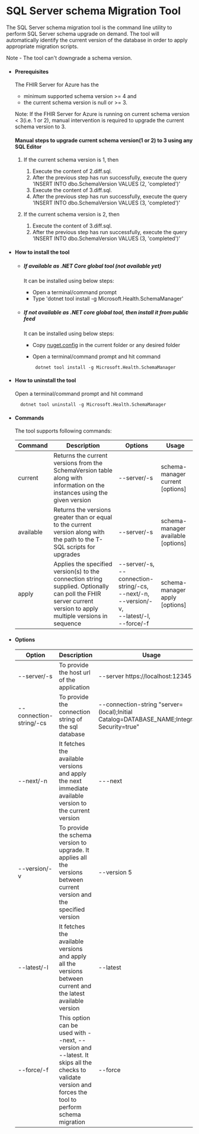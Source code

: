 # SQL Server schema Migration Tool
The SQL Server schema migration tool is the command line utility to perform SQL Server schema upgrade on demand. The tool will automatically identify the current version of the database in order to apply appropriate migration scripts.

Note - The tool can't downgrade a schema version.

- #### Prerequisites
    The FHIR Server for Azure has the 
    - minimum supported schema version >= 4 and 
    - the current schema version is null or >= 3.

    Note: If the FHIR Server for Azure is running on current schema version < 3(i.e. 1 or 2), manual intervention is required to upgrade the current schema version to 3.

    #### Manual steps to upgrade current schema version(1 or 2) to 3 using any SQL Editor
    1. If the current schema version is 1, then
        1. Execute the content of 2.diff.sql.
        2. After the previous step has run successfully, execute the query 'INSERT INTO dbo.SchemaVersion VALUES (2, 'completed')'
        3. Execute the content of 3.diff.sql.
        4. After the previous step has run successfully, execute the query 'INSERT INTO dbo.SchemaVersion VALUES (3, 'completed')'

    2. If the current schema version is 2, then
        1. Execute the content of 3.diff.sql.
        2. After the previous step has run successfully, execute the query 'INSERT INTO dbo.SchemaVersion VALUES (3, 'completed')'

- #### How to install the tool

    - ##### If available as .NET Core global tool (not available yet)

        It can be installed using below steps:

        - Open a terminal/command prompt 
        - Type 'dotnet tool install -g Microsoft.Health.SchemaManager'

     - ##### If not available as .NET core global tool, then install it from public feed

        It can be installed using below steps:
            
        - Copy [nuget.config](https://github.com/microsoft/fhir-server/blob/main/nuget.config) in the current folder or any desired folder
        -  Open a terminal/command prompt and hit command

                dotnet tool install -g Microsoft.Health.SchemaManager

- #### How to uninstall the tool
    Open a terminal/command prompt and hit command

        dotnet tool uninstall -g Microsoft.Health.SchemaManager          

- #### Commands
    The tool supports following commands:

    |Command|Description|Options|Usage
    |--------|---|---|---|
    |current|Returns the current versions from the SchemaVersion table along with information on the instances using the given version|--server/-s|schema-manager current [options]
    |available|Returns the versions greater than or equal to the current version along with the path to the T-SQL scripts for upgrades|--server/-s|schema-manager available [options]
    |apply|Applies the specified version(s) to the connection string supplied. Optionally can poll the FHIR server current version to apply multiple versions in sequence|--server/-s,<br /> --connection-string/-cs,<br /> --next/-n,<br /> --version/-v,<br /> --latest/-l,<br /> --force/-f|schema-manager apply [options]

- #### Options 

    |Option|Description|Usage
    |--------|---|---|
    |--server/-s|To provide the host url of the application| --server https://localhost:12345|
    --connection-string/-cs| To provide the connection string  of the sql database| --connection-string "server=(local);Initial Catalog=DATABASE_NAME;Integrated Security=true"|
    --next/-n| It fetches the available versions and apply the next immediate available version to the current version| ---next|
    --version/-v|To provide the schema version to upgrade. It applies all the versions between current version and the specified version|--version 5|
    --latest/-l|It fetches the available versions and apply all the versions between current and the latest available version|--latest|
    --force/-f|This option can be used with --next, --version and --latest. It skips all the checks to validate version and forces the tool to perform schema migration|--force
